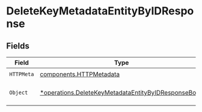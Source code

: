 # DeleteKeyMetadataEntityByIDResponse


## Fields

| Field                                                                                                                     | Type                                                                                                                      | Required                                                                                                                  | Description                                                                                                               |
| ------------------------------------------------------------------------------------------------------------------------- | ------------------------------------------------------------------------------------------------------------------------- | ------------------------------------------------------------------------------------------------------------------------- | ------------------------------------------------------------------------------------------------------------------------- |
| `HTTPMeta`                                                                                                                | [components.HTTPMetadata](../../models/components/httpmetadata.md)                                                        | :heavy_check_mark:                                                                                                        | N/A                                                                                                                       |
| `Object`                                                                                                                  | [*operations.DeleteKeyMetadataEntityByIDResponseBody](../../models/operations/deletekeymetadataentitybyidresponsebody.md) | :heavy_minus_sign:                                                                                                        | a list of KeyMetadataEntity objects                                                                                       |